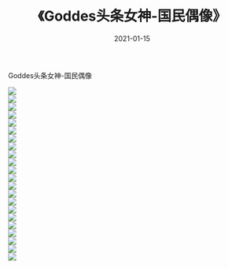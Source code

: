 ﻿---
layout: post
title:  《Goddes头条女神-国民偶像》
date:   2021-01-15
img: http://img.660000.xyz/Sharelink/网络美图/2021/Goddes头条女神-国民偶像/000.jpg
categories: [美女, 清纯, 唯美]
---

Goddes头条女神-国民偶像

  ![](http://img.660000.xyz/Sharelink/网络美图/2021/Goddes头条女神-国民偶像/001.jpg) <br> ![](http://img.660000.xyz/Sharelink/网络美图/2021/Goddes头条女神-国民偶像/002.jpg) <br> ![](http://img.660000.xyz/Sharelink/网络美图/2021/Goddes头条女神-国民偶像/003.jpg) <br> ![](http://img.660000.xyz/Sharelink/网络美图/2021/Goddes头条女神-国民偶像/004.jpg) <br> ![](http://img.660000.xyz/Sharelink/网络美图/2021/Goddes头条女神-国民偶像/005.jpg) <br> ![](http://img.660000.xyz/Sharelink/网络美图/2021/Goddes头条女神-国民偶像/006.jpg) <br> ![](http://img.660000.xyz/Sharelink/网络美图/2021/Goddes头条女神-国民偶像/007.jpg) <br> ![](http://img.660000.xyz/Sharelink/网络美图/2021/Goddes头条女神-国民偶像/008.jpg) <br> ![](http://img.660000.xyz/Sharelink/网络美图/2021/Goddes头条女神-国民偶像/009.jpg) <br> ![](http://img.660000.xyz/Sharelink/网络美图/2021/Goddes头条女神-国民偶像/010.jpg) <br> ![](http://img.660000.xyz/Sharelink/网络美图/2021/Goddes头条女神-国民偶像/011.jpg) <br> ![](http://img.660000.xyz/Sharelink/网络美图/2021/Goddes头条女神-国民偶像/012.jpg) <br> ![](http://img.660000.xyz/Sharelink/网络美图/2021/Goddes头条女神-国民偶像/013.jpg) <br> ![](http://img.660000.xyz/Sharelink/网络美图/2021/Goddes头条女神-国民偶像/014.jpg) <br> ![](http://img.660000.xyz/Sharelink/网络美图/2021/Goddes头条女神-国民偶像/015.jpg) <br> ![](http://img.660000.xyz/Sharelink/网络美图/2021/Goddes头条女神-国民偶像/016.jpg) <br> ![](http://img.660000.xyz/Sharelink/网络美图/2021/Goddes头条女神-国民偶像/017.jpg) <br> ![](http://img.660000.xyz/Sharelink/网络美图/2021/Goddes头条女神-国民偶像/018.jpg) <br> ![](http://img.660000.xyz/Sharelink/网络美图/2021/Goddes头条女神-国民偶像/019.jpg) <br> ![](http://img.660000.xyz/Sharelink/网络美图/2021/Goddes头条女神-国民偶像/020.jpg) <br> ![](http://img.660000.xyz/Sharelink/网络美图/2021/Goddes头条女神-国民偶像/021.jpg) <br> ![](http://img.660000.xyz/Sharelink/网络美图/2021/Goddes头条女神-国民偶像/022.jpg) <br>